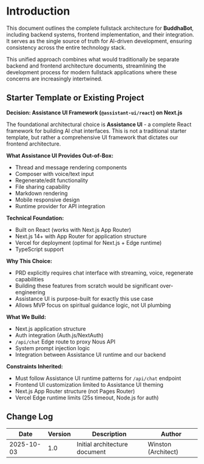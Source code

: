 # Introduction

This document outlines the complete fullstack architecture for **BuddhaBot**, including backend systems, frontend implementation, and their integration. It serves as the single source of truth for AI-driven development, ensuring consistency across the entire technology stack.

This unified approach combines what would traditionally be separate backend and frontend architecture documents, streamlining the development process for modern fullstack applications where these concerns are increasingly intertwined.

## Starter Template or Existing Project

**Decision: Assistance UI Framework (`@assistant-ui/react`) on Next.js**

The foundational architectural choice is **Assistance UI** - a complete React framework for building AI chat interfaces. This is not a traditional starter template, but rather a comprehensive UI framework that dictates our frontend architecture.

**What Assistance UI Provides Out-of-Box:**
- Thread and message rendering components
- Composer with voice/text input
- Regenerate/edit functionality
- File sharing capability
- Markdown rendering
- Mobile responsive design
- Runtime provider for API integration

**Technical Foundation:**
- Built on React (works with Next.js App Router)
- Next.js 14+ with App Router for application structure
- Vercel for deployment (optimal for Next.js + Edge runtime)
- TypeScript support

**Why This Choice:**
- PRD explicitly requires chat interface with streaming, voice, regenerate capabilities
- Building these features from scratch would be significant over-engineering
- Assistance UI is purpose-built for exactly this use case
- Allows MVP focus on spiritual guidance logic, not UI plumbing

**What We Build:**
- Next.js application structure
- Auth integration (Auth.js/NextAuth)
- `/api/chat` Edge route to proxy Nous API
- System prompt injection logic
- Integration between Assistance UI runtime and our backend

**Constraints Inherited:**
- Must follow Assistance UI runtime patterns for `/api/chat` endpoint
- Frontend UI customization limited to Assistance UI theming
- Next.js App Router structure (not Pages Router)
- Vercel Edge runtime limits (25s timeout, Node.js for auth)

## Change Log

| Date | Version | Description | Author |
|------|---------|-------------|--------|
| 2025-10-03 | 1.0 | Initial architecture document | Winston (Architect) |
